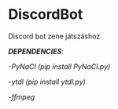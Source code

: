 ﻿# DiscordBot
Discord bot zene játszáshoz

___DEPENDENCIES___:

_-PyNaCl (pip install PyNaCl.py)_

_-ytdl (pip install ytdl.py)_

_-ffmpeg_
